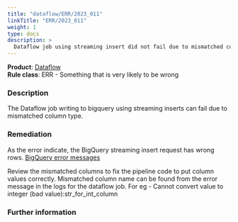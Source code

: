 ```yaml
---
title: "dataflow/ERR/2023_011"
linkTitle: "ERR/2023_011"
weight: 1
type: docs
description: >
  Dataflow job using streaming insert did not fail due to mismatched column type.
---
```


**Product**: [Dataflow](https://cloud.google.com/dataflow)\
**Rule class**: ERR - Something that is very likely to be wrong

### Description

The Dataflow job writing to bigquery using streaming inserts can fail due to mismatched column type.

### Remediation

As the error indicate, the BigQuery streaming insert request has wrong rows. [BigQuery error messages](https://cloud.google.com/bigquery/docs/error-messages#metadata-errors-for-streaming-inserts)

Review the mismatched columns to fix the pipeline code to put column values correctly.
Mismatched column name can be found from the error message in the logs for the dataflow job.
For eg - Cannot convert value to integer (bad value):str_for_int_column

### Further information
